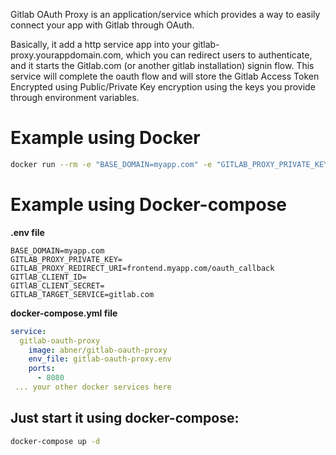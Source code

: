 

Gitlab OAuth Proxy is an application/service which provides a way to easily connect your app with Gitlab through OAuth.


Basically, it add a http service app into your gitlab-proxy.yourappdomain.com, which you can redirect users to authenticate, and it starts the Gitlab.com (or another gitlab installation) signin flow.
This service will complete the oauth flow and will store the Gitlab Access Token Encrypted using Public/Private Key encryption using the keys you provide through environment variables.


Example using Docker
===

```bash
docker run --rm -e "BASE_DOMAIN=myapp.com" -e "GITLAB_PROXY_PRIVATE_KEY=" -e GITLAB_TARGET="gitlab.com" -e "GITLAB_PROXY_REDIRECT_URI=frontend.myapp.com/oauth_callback" abner/gitlab_oauth_proxy
```


Example using Docker-compose
===

**.env file**

```
BASE_DOMAIN=myapp.com
GITLAB_PROXY_PRIVATE_KEY=
GITLAB_PROXY_REDIRECT_URI=frontend.myapp.com/oauth_callback
GITlAB_CLIENT_ID=
GITlAB_CLIENT_SECRET=
GITLAB_TARGET_SERVICE=gitlab.com
```


**docker-compose.yml file**

```yaml
service:
  gitlab-oauth-proxy
    image: abner/gitlab-oauth-proxy
    env_file: gitlab-oauth-proxy.env
    ports:
      - 8080
 ... your other docker services here
```

Just start it using docker-compose:
----

```bash
docker-compose up -d
```

